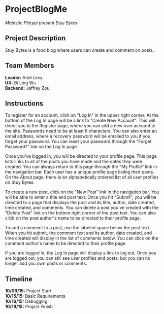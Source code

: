 # ProjectBlogMe
*Majestic Platypi present Stuy Bytes*

Project Description
------------------- 
Stuy Bytes is a food blog where users can create and comment on posts. 

Team Members
------------
**Leader:** Ariel Levy  
**UX:** Bi Ling Wu  
**Backend:** Jeffrey Zou    

Instructions
------------
To register for an account, click on "Log In" in the upper right corner. At the bottom of the Log In page will be a link to "Create New Account". This will direct you to the Register page, where you can add a new user account to the site. Passwords need to be at least 6 characters. You can also enter an email address, where a recovery password will be emailed to you if you forget your password. You can reset your password through the "Forget Password?" link on the Log In page.

Once you've logged in, you will be directed to your profile page. This page lists links to all of the posts you have made and the dates they were created. You can always return to this page through the "My Profile" link in the navigation bar. Each user has a unique profile page listing their posts. On the About page, there is an alphabetically ordered list of all user profiles on Stuy Bytes. 

To create a new post, click on the "New Post" link in the navigation bar. You will be able to enter a title and post text. Once you hit "Submit", you will be directed to a page that displays the post and its title, author, date created, time created, and comments. You can delete a post you've created with the "Delete Post" link on the bottom right corner of the post text. You can also click on the post author's name to be directed to their profile page. 

To add a comment to a post, use the labeled space below the post text. When you hit submit, the comment text and its author, date created, and time created will display in the list of comments below. You can click on the comment author's name to be directed to their profile page.

If you are logged in, the Log In page will display a link to log out. Once you are logged out, you can still see user profiles and posts, but you can no longer add you own posts or comments. 

Timeline
--------
**10/09/15:** Project Start  
**10/15/15:** Basic Requirements  
**10/16/15:** Debugging  
**10/19/15:** Project Finish  
